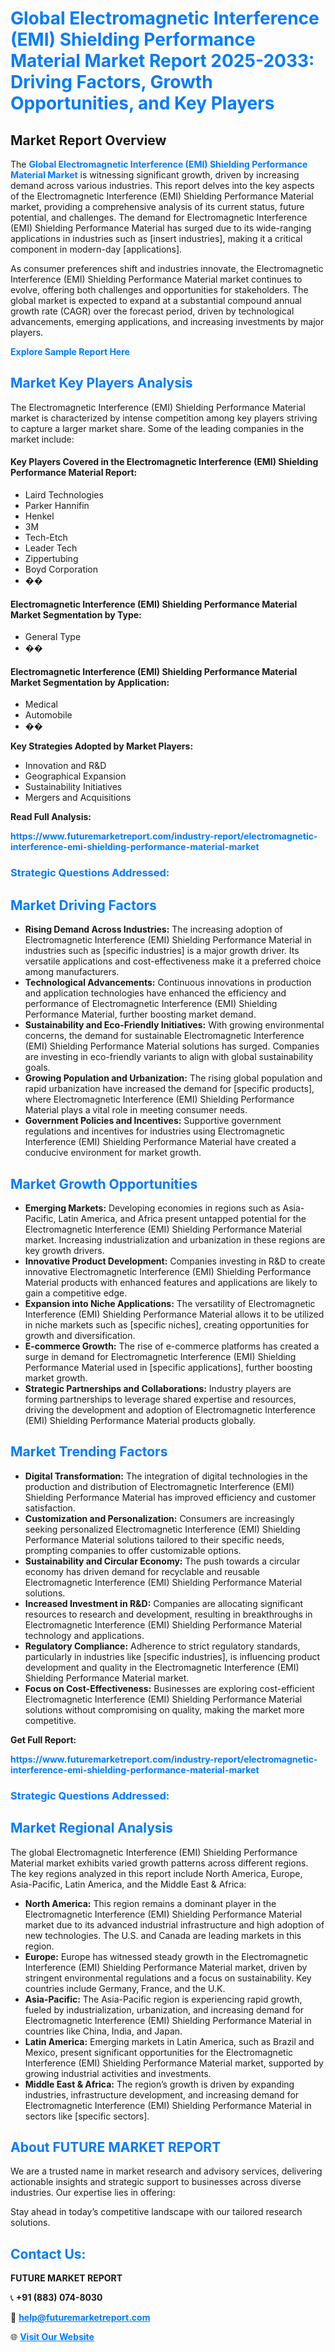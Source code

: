 <h1 style="color: #007BFF;">Global Electromagnetic Interference (EMI) Shielding Performance Material Market Report 2025-2033: Driving Factors, Growth Opportunities, and Key Players</h1>

<section id="overview">
<h2>Market Report Overview</h2>
<p>The <a href="https://www.futuremarketreport.com/industry-report/electromagnetic-interference-emi-shielding-performance-material-market" style="color: #007BFF; text-decoration: none;"><strong>Global Electromagnetic Interference (EMI) Shielding Performance Material Market</strong></a> is witnessing significant growth, driven by increasing demand across various industries. This report delves into the key aspects of the Electromagnetic Interference (EMI) Shielding Performance Material market, providing a comprehensive analysis of its current status, future potential, and challenges. The demand for Electromagnetic Interference (EMI) Shielding Performance Material has surged due to its wide-ranging applications in industries such as [insert industries], making it a critical component in modern-day [applications].</p>
<p>As consumer preferences shift and industries innovate, the Electromagnetic Interference (EMI) Shielding Performance Material market continues to evolve, offering both challenges and opportunities for stakeholders. The global market is expected to expand at a substantial compound annual growth rate (CAGR) over the forecast period, driven by technological advancements, emerging applications, and increasing investments by major players.</p>
</section>

<section id="overview">
<p><a href="https://www.futuremarketreport.com/request-sample/reportId=117247" style="color: #007BFF; text-decoration: none;"><strong>Explore Sample Report Here</strong></a></p>
</section>

<section id="key-players">
<h2 style="color: #007BFF;">Market Key Players Analysis</h2>
<p>The Electromagnetic Interference (EMI) Shielding Performance Material market is characterized by intense competition among key players striving to capture a larger market share. Some of the leading companies in the market include:</p>
<h4>Key Players Covered in the Electromagnetic Interference (EMI) Shielding Performance Material Report:</h4>
<ul><li>Laird Technologies</li><li>Parker Hannifin</li><li>Henkel</li><li>3M</li><li>Tech-Etch</li><li>Leader Tech</li><li>Zippertubing</li><li>Boyd Corporation</li><li>��</li></ul>
<h4>Electromagnetic Interference (EMI) Shielding Performance Material Market Segmentation by Type:</h4>
<ul><li>General Type</li><li>��</li></ul>

<h4>Electromagnetic Interference (EMI) Shielding Performance Material Market Segmentation by Application:</h4>
<ul><li>Medical</li><li>Automobile</li><li>��</li></ul>
<p><strong>Key Strategies Adopted by Market Players:</strong></p>
<ul>
<li>Innovation and R&D</li>
<li>Geographical Expansion</li>
<li>Sustainability Initiatives</li>
<li>Mergers and Acquisitions</li>
</ul>
</section>

<section>
<p><strong>Read Full Analysis: </strong></p><a href="https://www.futuremarketreport.com/industry-report/electromagnetic-interference-emi-shielding-performance-material-market" style="color: #007BFF; text-decoration: none;"><strong>https://www.futuremarketreport.com/industry-report/electromagnetic-interference-emi-shielding-performance-material-market</strong></a>
<h3 style="color: #007BFF;">Strategic Questions Addressed:</h3>
</section>

<section id="driving-factors">
<h2 style="color: #007BFF;">Market Driving Factors</h2>
<ul>
<li><strong>Rising Demand Across Industries:</strong> The increasing adoption of Electromagnetic Interference (EMI) Shielding Performance Material in industries such as [specific industries] is a major growth driver. Its versatile applications and cost-effectiveness make it a preferred choice among manufacturers.</li>
<li><strong>Technological Advancements:</strong> Continuous innovations in production and application technologies have enhanced the efficiency and performance of Electromagnetic Interference (EMI) Shielding Performance Material, further boosting market demand.</li>
<li><strong>Sustainability and Eco-Friendly Initiatives:</strong> With growing environmental concerns, the demand for sustainable Electromagnetic Interference (EMI) Shielding Performance Material solutions has surged. Companies are investing in eco-friendly variants to align with global sustainability goals.</li>
<li><strong>Growing Population and Urbanization:</strong> The rising global population and rapid urbanization have increased the demand for [specific products], where Electromagnetic Interference (EMI) Shielding Performance Material plays a vital role in meeting consumer needs.</li>
<li><strong>Government Policies and Incentives:</strong> Supportive government regulations and incentives for industries using Electromagnetic Interference (EMI) Shielding Performance Material have created a conducive environment for market growth.</li>
</ul>
</section>

<section id="growth-opportunities">
<h2 style="color: #007BFF;">Market Growth Opportunities</h2>
<ul>
<li><strong>Emerging Markets:</strong> Developing economies in regions such as Asia-Pacific, Latin America, and Africa present untapped potential for the Electromagnetic Interference (EMI) Shielding Performance Material market. Increasing industrialization and urbanization in these regions are key growth drivers.</li>
<li><strong>Innovative Product Development:</strong> Companies investing in R&D to create innovative Electromagnetic Interference (EMI) Shielding Performance Material products with enhanced features and applications are likely to gain a competitive edge.</li>
<li><strong>Expansion into Niche Applications:</strong> The versatility of Electromagnetic Interference (EMI) Shielding Performance Material allows it to be utilized in niche markets such as [specific niches], creating opportunities for growth and diversification.</li>
<li><strong>E-commerce Growth:</strong> The rise of e-commerce platforms has created a surge in demand for Electromagnetic Interference (EMI) Shielding Performance Material used in [specific applications], further boosting market growth.</li>
<li><strong>Strategic Partnerships and Collaborations:</strong> Industry players are forming partnerships to leverage shared expertise and resources, driving the development and adoption of Electromagnetic Interference (EMI) Shielding Performance Material products globally.</li>
</ul>
</section>

<section id="trending-factors">
<h2 style="color: #007BFF;">Market Trending Factors</h2>
<ul>
<li><strong>Digital Transformation:</strong> The integration of digital technologies in the production and distribution of Electromagnetic Interference (EMI) Shielding Performance Material has improved efficiency and customer satisfaction.</li>
<li><strong>Customization and Personalization:</strong> Consumers are increasingly seeking personalized Electromagnetic Interference (EMI) Shielding Performance Material solutions tailored to their specific needs, prompting companies to offer customizable options.</li>
<li><strong>Sustainability and Circular Economy:</strong> The push towards a circular economy has driven demand for recyclable and reusable Electromagnetic Interference (EMI) Shielding Performance Material solutions.</li>
<li><strong>Increased Investment in R&D:</strong> Companies are allocating significant resources to research and development, resulting in breakthroughs in Electromagnetic Interference (EMI) Shielding Performance Material technology and applications.</li>
<li><strong>Regulatory Compliance:</strong> Adherence to strict regulatory standards, particularly in industries like [specific industries], is influencing product development and quality in the Electromagnetic Interference (EMI) Shielding Performance Material market.</li>
<li><strong>Focus on Cost-Effectiveness:</strong> Businesses are exploring cost-efficient Electromagnetic Interference (EMI) Shielding Performance Material solutions without compromising on quality, making the market more competitive.</li>
</ul>
</section>

<section>
<p><strong>Get Full Report: </strong></p><a href="https://www.futuremarketreport.com/industry-report/electromagnetic-interference-emi-shielding-performance-material-market" style="color: #007BFF; text-decoration: none;"><strong>https://www.futuremarketreport.com/industry-report/electromagnetic-interference-emi-shielding-performance-material-market</strong></a>
<h3 style="color: #007BFF;">Strategic Questions Addressed:</h3>
</section>


<section id="regional-analysis">
<h2 style="color: #007BFF;">Market Regional Analysis</h2>
<p>The global Electromagnetic Interference (EMI) Shielding Performance Material market exhibits varied growth patterns across different regions. The key regions analyzed in this report include North America, Europe, Asia-Pacific, Latin America, and the Middle East & Africa:</p>
<ul>
<li><strong>North America:</strong> This region remains a dominant player in the Electromagnetic Interference (EMI) Shielding Performance Material market due to its advanced industrial infrastructure and high adoption of new technologies. The U.S. and Canada are leading markets in this region.</li>
<li><strong>Europe:</strong> Europe has witnessed steady growth in the Electromagnetic Interference (EMI) Shielding Performance Material market, driven by stringent environmental regulations and a focus on sustainability. Key countries include Germany, France, and the U.K.</li>
<li><strong>Asia-Pacific:</strong> The Asia-Pacific region is experiencing rapid growth, fueled by industrialization, urbanization, and increasing demand for Electromagnetic Interference (EMI) Shielding Performance Material in countries like China, India, and Japan.</li>
<li><strong>Latin America:</strong> Emerging markets in Latin America, such as Brazil and Mexico, present significant opportunities for the Electromagnetic Interference (EMI) Shielding Performance Material market, supported by growing industrial activities and investments.</li>
<li><strong>Middle East & Africa:</strong> The region’s growth is driven by expanding industries, infrastructure development, and increasing demand for Electromagnetic Interference (EMI) Shielding Performance Material in sectors like [specific sectors].</li>
</ul>
</section>

<footer>
<h2 style="color: #007BFF;">About FUTURE MARKET REPORT</h2>
<p>We are a trusted name in market research and advisory services, delivering actionable insights and strategic support to businesses across diverse industries. Our expertise lies in offering:</p>

<p>Stay ahead in today’s competitive landscape with our tailored research solutions.</p>

<h2 style="color: #007BFF;">Contact Us:</h2>
<p><strong>FUTURE MARKET REPORT</strong></p>
<p>📞 <strong>+91 (883) 074-8030</strong></p>
<p>📧 <strong><a href="mailto:help@futuremarketreport.com" style="color: #007BFF;">help@futuremarketreport.com</a></strong></p>
<p>🌐 <strong><a href="https://www.futuremarketreport.com/" style="color: #007BFF;">Visit Our Website</a></strong></p>
</footer>
